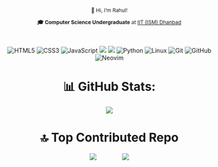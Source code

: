 <div align="center" style="font-size: 12px;">
  👋 Hi, I’m Rahul!<br>
  <p><strong>🎓 Computer Science Undergraduate</strong> at <a href="https://www.iitism.ac.in/">IIT (ISM) Dhanbad</a></p>
</div>

<br>
<div align = "center">
  
![HTML5](https://img.shields.io/badge/html5-%23E34F26.svg?style=for-the-badge&logo=html5&logoColor=white)
![CSS3](https://img.shields.io/badge/css3-%231572B6.svg?style=for-the-badge&logo=css3&logoColor=white)
![JavaScript](https://img.shields.io/badge/javascript-%23323330.svg?style=for-the-badge&logo=javascript&logoColor=%23F7DF1E)
![](https://img.shields.io/badge/c-%2300599C.svg?style=for-the-badge&logo=c&logoColor=white)
![](https://img.shields.io/badge/c++-%2300599C.svg?style=for-the-badge&logo=c%2B%2B&logoColor=white)
![Python](https://img.shields.io/badge/python-3670A0?style=for-the-badge&logo=python&logoColor=ffdd54)
![Linux](https://img.shields.io/badge/Linux-FCC624?style=for-the-badge&logo=linux&logoColor=black)
![Git](https://img.shields.io/badge/git-%23F05033.svg?style=for-the-badge&logo=git&logoColor=white)
![GitHub](https://img.shields.io/badge/github-%23121011.svg?style=for-the-badge&logo=github&logoColor=white)
![Neovim](https://img.shields.io/badge/NeoVim-%2357A143.svg?&style=for-the-badge&logo=neovim&logoColor=white)
</div>

<div align= "center">
  
# 📊 GitHub Stats:

![](https://github-readme-stats.vercel.app/api?username=crypticsaiyan&theme=dark&hide_border=false&include_all_commits=false&count_private=false)


# 🔝 Top Contributed Repo

![](https://github-contributor-stats.vercel.app/api?username=crypticsaiyan&limit=5&theme=dark&combine_all_yearly_contributions=true)
&nbsp;&nbsp;&nbsp;&nbsp;&nbsp;&nbsp;&nbsp;&nbsp;&nbsp;&nbsp;&nbsp;&nbsp;&nbsp;
<img src="https://files.catbox.moe/oy2zw9.gif">
</div>
<!---
crypticsaiyan/crypticsaiyan is a ✨ special ✨ repository because its `README.md` (this file) appears on your GitHub profile.
You can click the Preview link to take a look at your changes.
--->
